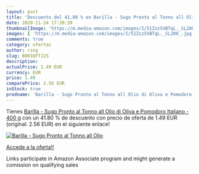 ```yaml
---
layout: post
title: 'Descuento del 41.80 % en Barilla - Sugo Pronto al Tonno all Olio '
date: 2020-11-24 17:20:39
thumbnailImage: 'https://m.media-amazon.com/images/I/51ZzzSVBTqL._SL200_.jpg'
images: [ 'https://m.media-amazon.com/images/I/51ZzzSVBTqL._SL200_.jpg' ]
comments: true
category: ofertas
author: ring
slug: B0016FTJ2S
description:
actualPrice: 1.49 EUR
currency: EUR
price: 1.49
comparePrice: 2.56 EUR
inStock: true
prodname: 'Barilla - Sugo Pronto al Tonno all Olio di Oliva e Pomodoro Italiano - 400 g'
---
```


Tienes [Barilla - Sugo Pronto al Tonno all Olio di Oliva e Pomodoro Italiano - 400 g](https://www.amazon.it/dp/B0016FTJ2S/?tag=tolees00-21) con un 41.80 % de descuento con precio de oferta de 1.49 EUR (original: 2.56 EUR) en el siguiente enlace!

[![Barilla - Sugo Pronto al Tonno all Olio ](https://m.media-amazon.com/images/I/51ZzzSVBTqL._SL200_.jpg)](https://www.amazon.it/dp/B0016FTJ2S/?tag=tolees00-21)

[Accede a la oferta!!](https://www.amazon.it/dp/B0016FTJ2S/?tag=tolees00-21)

Links participate in Amazon Associate program and might generate a comission on qualifying sales


